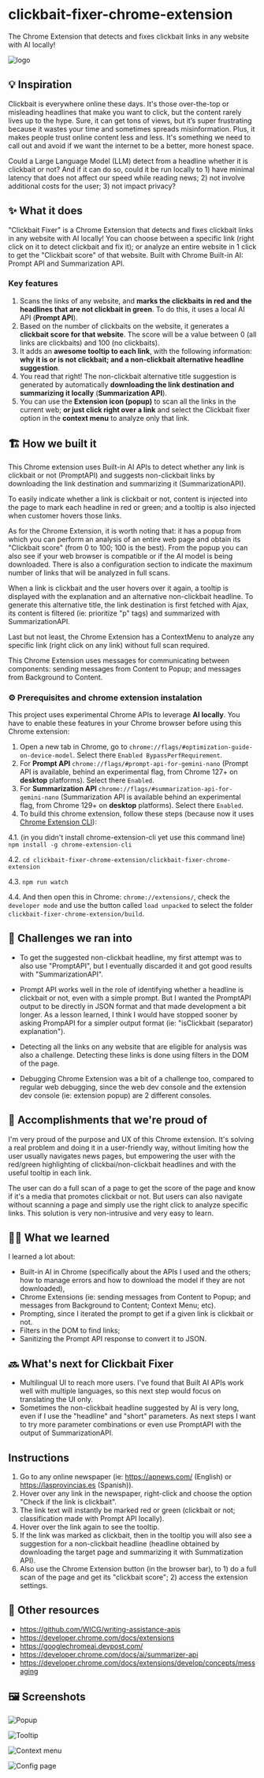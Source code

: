 # clickbait-fixer-chrome-extension

The Chrome Extension that detects and fixes clickbait links in any website with AI locally!

![logo](clickbait-fixer-chrome-extension/public/icons/icon-128.png)

## 💡 Inspiration

Clickbait is everywhere online these days. It's those over-the-top or misleading headlines that make you want to click, but the content rarely lives up to the hype. Sure, it can get tons of views, but it’s super frustrating because it wastes your time and sometimes spreads misinformation. Plus, it makes people trust online content less and less. It's something we need to call out and avoid if we want the internet to be a better, more honest space.

Could a Large Language Model (LLM) detect from a headline whether it is clickbait or not? And if it can do so, could it be run locally to 1) have minimal latency that does not affect our speed while reading news; 2) not involve additional costs for the user; 3) not impact privacy?

## ✨ What it does

"Clickbait Fixer" is a Chrome Extension that detects and fixes clickbait links in any website with AI locally! You can choose between a specific link (right click on it to detect clickbait and fix it); or analyze an entire website in 1 click to get the "Clickbait score" of that website. Built with Chrome Built-in AI: Prompt API and Summarization API.

### Key features

1. Scans the links of any website, and **marks the clickbaits in red and the headlines that are not clickbait in green**. To do this, it uses a local AI API (**Prompt API**).
2. Based on the number of clickbaits on the website, it generates a **clickbait score for that website**. The score will be a value between 0 (all links are clickbaits) and 100 (no clickbaits).
3. It adds an **awesome tooltip to each link**, with the following information: **why it is or is not clickbait; and a non-clickbait alternative headline suggestion**.
4. You read that right! The non-clickbait alternative title suggestion is generated by automatically **downloading the link destination and summarizing it locally** (**Summarization API**).
5. You can use the **Extension icon (popup)** to scan all the links in the current web; **or just click right over a link** and select the Clickbait fixer option in the **context menu** to analyze only that link.

## 🏗️ How we built it

This Chrome extension uses Built-in AI APIs to detect whether any link is clickbait or not (PromptAPI) and suggests non-clickbait links by downloading the link destination and summarizing it (SummarizationAPI).

To easily indicate whether a link is clickbait or not, content is injected into the page to mark each headline in red or green; and a tooltip is also injected when customer hovers those links.

As for the Chrome Extension, it is worth noting that: it has a popup from which you can perform an analysis of an entire web page and obtain its "Clickbait score" (from 0 to 100; 100 is the best). From the popup you can also see if your web browser is compatible or if the AI ​​model is being downloaded. There is also a configuration section to indicate the maximum number of links that will be analyzed in full scans.

When a link is clickbait and the user hovers over it again, a tooltip is displayed with the explanation and an alternative non-clickbait headline. To generate this alternative title, the link destination is first fetched with Ajax, its content is filtered (ie: prioritize "p" tags) and summarized with SummarizationAPI.

Last but not least, the Chrome Extension has a ContextMenu to analyze any specific link (right click on any link) without full scan required.

This Chrome Extension uses messages for communicating between components: sending messages from Content to Popup; and messages from Background to Content.

### ⚙️ Prerequisites and chrome extension instalation

This project uses experimental Chrome APIs to leverage **AI locally**. You have to enable these features in your Chrome browser before using this Chrome extension:

1. Open a new tab in Chrome, go to `chrome://flags/#optimization-guide-on-device-model`. Select there `Enabled BypassPerfRequirement`.
2. For **Prompt API** `chrome://flags/#prompt-api-for-gemini-nano` (Prompt API is available, behind an experimental flag, from Chrome 127+ on **desktop** platforms). Select there `Enabled`.
3. For **Summarization API**  `chrome://flags/#summarization-api-for-gemini-nano` (Summarization API is available behind an experimental flag, from Chrome 129+ on **desktop** platforms). Select there `Enabled`.
4. To build this chrome extension, follow these steps (because now it uses [Chrome Extension CLI](https://github.com/dutiyesh/chrome-extension-cli)):

4.1. (in you didn't install chrome-extension-cli yet use this command line) `npm install -g chrome-extension-cli`

4.2. `cd clickbait-fixer-chrome-extension/clickbait-fixer-chrome-extension`

4.3. `npm run watch`

4.4. And then open this in Chrome: `chrome://extensions/`, check the `developer mode` and use the button called `load unpacked` to select the folder `clickbait-fixer-chrome-extension/build`.

## 🤯 Challenges we ran into

* To get the suggested non-clickbait headline, my first attempt was to also use "PromptAPI", but I eventually discarded it and got good results with "SummarizationAPI".

* Prompt API works well in the role of identifying whether a headline is clickbait or not, even with a simple prompt. But I wanted the PromptAPI output to be directly in JSON format and that made development a bit longer. As a lesson learned, I think I would have stopped sooner by asking PrompAPI for a simpler output format (ie: "isClickbait (separator) explanation").

* Detecting all the links on any website that are eligible for analysis was also a challenge. Detecting these links is done using filters in the DOM of the page.

* Debugging Chrome Extension was a bit of a challenge too, compared to regular web debugging, since the web dev console and the extension dev console (ie: extension popup) are 2 different consoles.

## 🙌 Accomplishments that we're proud of

I'm very proud of the purpose and UX of this Chrome extension. It's solving a real problem and doing it in a user-friendly way, without limiting how the user usually navigates news pages, but empowering the user with the red/green highlighting of clickbai/non-clickbait headlines and with the useful tooltip in each link.

The user can do a full scan of a page to get the score of the page and know if it's a media that promotes clickbait or not. But users can also navigate without scanning a page and simply use the right click to analyze specific links. This solution is very non-intrusive and very easy to learn.

## 🧑‍🎓 What we learned

I learned a lot about:
* Built-in AI in Chrome (specifically about the APIs I used and the others; how to manage errors and how to download the model if they are not downloaded), 
* Chrome Extensions (ie: sending messages from Content to Popup; and messages from Background to Content; Context Menu; etc).
* Prompting, since I iterated the prompt to get if a given link is clickbait or not.
* Filters in the DOM to find links; 
* Sanitizing the Prompt API response to convert it to JSON.

## 🔜 What's next for Clickbait Fixer

* Multilingual UI to reach more users. I've found that Built AI APIs work well with multiple languages, so this next step would focus on translating the UI only.
* Sometimes the non-clickbait headline suggested by AI is very long, even if I use the "headline" and "short" parameters. As next steps I want to try more parameter combinations or even use PromptAPI with the output of SummarizationAPI.

## Instructions

1. Go to any online newspaper (ie: https://apnews.com/ (English) or https://lasprovincias.es (Spanish)).
2. Hover over any link in the newspaper, right-click and choose the option "Check if the link is clickbait".
3. The link text will instantly be marked red or green (clickbait or not; classification made with Prompt API locally).
4. Hover over the link again to see the tooltip.
5. If the link was marked as clickbait, then in the tooltip you will also see a suggestion for a non-clickbait headline (headline obtained by downloading the target page and summarizing it with Summatization API).
6. Also use the Chrome Extension button (in the browser bar), to 1) do a full scan of the page and get its "clickbait score"; 2) access the extension settings.


## 🔗 Other resources

- https://github.com/WICG/writing-assistance-apis
- https://developer.chrome.com/docs/extensions
- https://googlechromeai.devpost.com/
- https://developer.chrome.com/docs/ai/summarizer-api
- https://developer.chrome.com/docs/extensions/develop/concepts/messaging

## 🖼️ Screenshots

![Popup](doc/clickbait-fixer--screenshot-popup.png)

![Tooltip](doc/clickbait-fixer--screenshot-tooltip-with-suggested-headline.png)

![Context menu](doc/clickbait-fixer--screenshot-context-menu.png)

![Config page](doc/clickbait-fixer--screenshot-config.png)